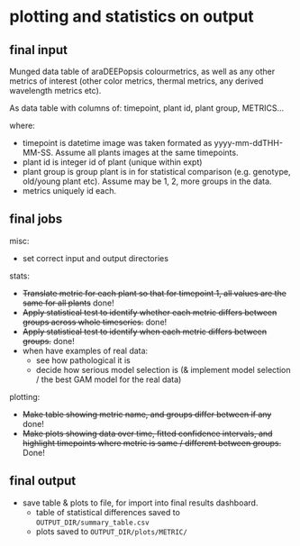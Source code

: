 # plotting and statistics on output

## final input
Munged data table of araDEEPopsis colourmetrics, as well as any other metrics of interest (other color metrics, thermal metrics, any derived wavelength metrics etc).

As data table with columns of:
timepoint, plant id, plant group, METRICS...

where:
- timepoint is datetime image was taken formated as yyyy-mm-ddTHH-MM-SS. Assume all plants images at the same timepoints.
- plant id is integer id of plant (unique within expt)
- plant group is group plant is in for statistical comparison (e.g. genotype, old/young plant etc). Assume may be 1, 2, more groups in the data.
- metrics uniquely id each.

## final jobs
misc:
- set correct input and output directories


stats:
- ~~Translate metric for each plant so that for timepoint 1, all values are the same for all plants~~ done!
- ~~Apply statistical test to identify whether each metric differs between groups across whole timeseries.~~ done!
- ~~Apply statistical test to identify when each metric differs between groups.~~ done!
- when have examples of real data:
  - see how pathological it is
  - decide how serious model selection is (& implement model selection / the best GAM model for the real data)

plotting:
- ~~Make table showing metric name, and groups differ between if any~~ done!
- ~~Make plots showing data over time, fitted confidence intervals, and highlight timepoints where metric is same / different between groups.~~ Done!

## final output
- save table & plots to file, for import into final results dashboard.
  - table of statistical differences saved to `OUTPUT_DIR/summary_table.csv`
  - plots saved to `OUTPUT_DIR/plots/METRIC/`
